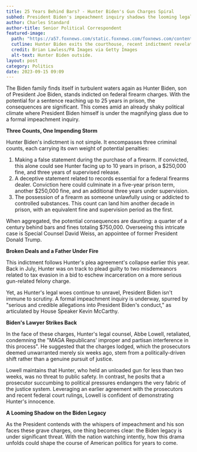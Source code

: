 ```yaml
---
title: 25 Years Behind Bars? - Hunter Biden's Gun Charges Spiral
subhed: President Biden's impeachment inquiry shadows the looming legal threat to his son
author: Charles Standard
author-title: Senior Political Correspondent
featured-image: 
  path: "https://a57.foxnews.com/static.foxnews.com/foxnews.com/content/uploads/2023/06/1440/810/GettyImages-1251752956.jpg?ve=1&tl=1"
  cutline: Hunter Biden exits the courthouse, recent indictment revelations casting a shadow.
  credit: Brian Lawless/PA Images via Getty Images
  alt-text: Hunter Biden outside.
layout: post
category: Politics
date: 2023-09-15 09:09
---
```


The Biden family finds itself in turbulent waters again as Hunter Biden, son of President Joe Biden, stands indicted on federal firearm charges. With the potential for a sentence reaching up to 25 years in prison, the consequences are significant. This comes amid an already shaky political climate where President Biden himself is under the magnifying glass due to a formal impeachment inquiry.

**Three Counts, One Impending Storm**

Hunter Biden's indictment is not simple. It encompasses three criminal counts, each carrying its own weight of potential penalties:

1. Making a false statement during the purchase of a firearm. If convicted, this alone could see Hunter facing up to 10 years in prison, a $250,000 fine, and three years of supervised release.
2. A deceptive statement related to records essential for a federal firearms dealer. Conviction here could culminate in a five-year prison term, another $250,000 fine, and an additional three years under supervision.
3. The possession of a firearm as someone unlawfully using or addicted to controlled substances. This count can land him another decade in prison, with an equivalent fine and supervision period as the first.

When aggregated, the potential consequences are daunting: a quarter of a century behind bars and fines totaling $750,000. Overseeing this intricate case is Special Counsel David Weiss, an appointee of former President Donald Trump.

**Broken Deals and a Father Under Fire**

This indictment follows Hunter's plea agreement's collapse earlier this year. Back in July, Hunter was on track to plead guilty to two misdemeanors related to tax evasion in a bid to eschew incarceration on a more serious gun-related felony charge.

Yet, as Hunter's legal woes continue to unravel, President Biden isn't immune to scrutiny. A formal impeachment inquiry is underway, spurred by "serious and credible allegations into President Biden's conduct," as articulated by House Speaker Kevin McCarthy.

**Biden's Lawyer Strikes Back**

In the face of these charges, Hunter's legal counsel, Abbe Lowell, retaliated, condemning the "MAGA Republicans’ improper and partisan interference in this process". He suggested that the charges lodged, which the prosecutors deemed unwarranted merely six weeks ago, stem from a politically-driven shift rather than a genuine pursuit of justice.

Lowell maintains that Hunter, who held an unloaded gun for less than two weeks, was no threat to public safety. In contrast, he posits that a prosecutor succumbing to political pressures endangers the very fabric of the justice system. Leveraging an earlier agreement with the prosecutors and recent federal court rulings, Lowell is confident of demonstrating Hunter's innocence.

**A Looming Shadow on the Biden Legacy**

As the President contends with the whispers of impeachment and his son faces these grave charges, one thing becomes clear: the Biden legacy is under significant threat. With the nation watching intently, how this drama unfolds could shape the course of American politics for years to come.
